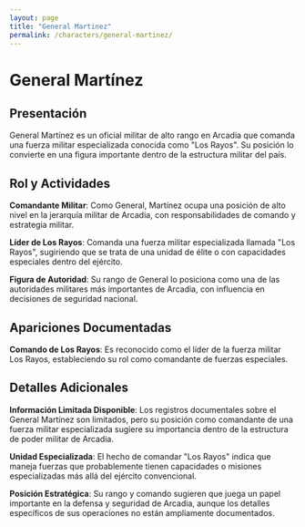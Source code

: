```yaml
---
layout: page
title: "General Martinez"
permalink: /characters/general-martinez/
---
```


# General Martínez

## Presentación

General Martínez es un oficial militar de alto rango en Arcadia que comanda una fuerza militar especializada conocida como "Los Rayos". Su posición lo convierte en una figura importante dentro de la estructura militar del país.

## Rol y Actividades

**Comandante Militar**: Como General, Martínez ocupa una posición de alto nivel en la jerarquía militar de Arcadia, con responsabilidades de comando y estrategia militar.

**Líder de Los Rayos**: Comanda una fuerza militar especializada llamada "Los Rayos", sugiriendo que se trata de una unidad de élite o con capacidades especiales dentro del ejército.

**Figura de Autoridad**: Su rango de General lo posiciona como una de las autoridades militares más importantes de Arcadia, con influencia en decisiones de seguridad nacional.

## Apariciones Documentadas

**Comando de Los Rayos**: Es reconocido como el líder de la fuerza militar Los Rayos, estableciendo su rol como comandante de fuerzas especiales.

## Detalles Adicionales

**Información Limitada Disponible**: Los registros documentales sobre el General Martínez son limitados, pero su posición como comandante de una fuerza militar especializada sugiere su importancia dentro de la estructura de poder militar de Arcadia.

**Unidad Especializada**: El hecho de comandar "Los Rayos" indica que maneja fuerzas que probablemente tienen capacidades o misiones especializadas más allá del ejército convencional.

**Posición Estratégica**: Su rango y comando sugieren que juega un papel importante en la defensa y seguridad de Arcadia, aunque los detalles específicos de sus operaciones no están ampliamente documentados.